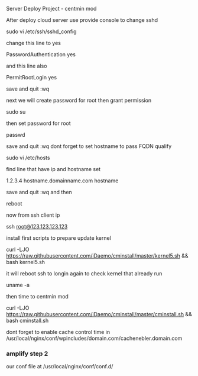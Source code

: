 Server Deploy Project - centmin mod

After deploy cloud server use provide console to change sshd

sudo vi /etc/ssh/sshd_config

change this line to yes

PasswordAuthentication yes

and this line also

PermitRootLogin yes

save and quit :wq 

next we will create password for root then grant permission

sudo su

then set password for root

passwd

save and quit :wq 
dont forget to set hostname to pass FQDN qualify 

sudo vi /etc/hosts

find line that have ip and hostname set

1.2.3.4 hostname.domainname.com hostname 

save and quit :wq and then

reboot

now from ssh client ip

ssh root@123.123.123.123

install first scripts to prepare update kernel

curl -LJO https://raw.githubusercontent.com/iDaemo/cminstall/master/kernel5.sh && bash kernel5.sh

it will reboot ssh to longin again to check kernel that already run

uname -a

then time to centmin mod 

curl -LJO https://raw.githubusercontent.com/iDaemo/cminstall/master/cminstall.sh && bash cminstall.sh


dont forget to enable cache control time in /usr/local/nginx/conf/wpincludes/domain.com/cachenebler.domain.com



### amplify step 2
our conf file at /usr/local/nginx/conf/conf.d/







